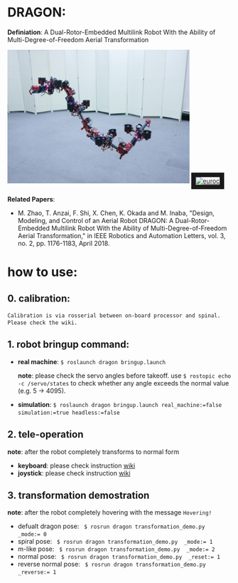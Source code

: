 # DRAGON: 

**Definiation**: A Dual-Rotor-Embedded Multilink Robot With the Ability of Multi-Degree-of-Freedom Aerial Transformation 

<img src="images/dragon_clip.jpg" width="410" height="300"> <a href="https://www.youtube.com/embed/ZDYU22qNI_Q" target="_blank"><img src="http://img.youtube.com/vi/ZDYU22qNI_Q/0.jpg"  alt="euroc" width="400" height="300" border="10" /></a>

**Related Papers**:
-  M. Zhao, T. Anzai, F. Shi, X. Chen, K. Okada and M. Inaba, "Design, Modeling, and Control of an Aerial Robot DRAGON: A Dual-Rotor-Embedded Multilink Robot With the Ability of Multi-Degree-of-Freedom Aerial Transformation," in IEEE Robotics and Automation Letters, vol. 3, no. 2, pp. 1176-1183, April 2018.
# how to use:

## 0. calibration: 
    Calibration is via rosserial between on-board processor and spinal. Please check the wiki.
## 1. robot bringup command:

   - **real machine**: ``` $ roslaunch dragon bringup.launch ```
         
     **note**: please check the servo angles before takeoff. use  `$ rostopic echo -c /servo/states` to check whether any angle exceeds the normal value (e.g. 5 -> 4095).

   - **simulation**: ``` $ roslaunch dragon bringup.launch real_machine:=false simulation:=true headless:=false ```

## 2. tele-operation
   **note**: after the robot completely transforms to normal form

   - **keyboard**: please check instruction [wiki](https://github.com/tongtybj/aerial_robot/wiki/keyboard_operation)
   - **joystick**: please check instruction [wiki](https://github.com/tongtybj/aerial_robot/wiki/joystick_operation)
   
## 3. transformation demostration
   **note**: after the robot completely hovering with the message `Hovering!`
   
   - defualt dragon pose: ``` $ rosrun dragon transformation_demo.py  _mode:= 0```
   - spiral pose: ``` $ rosrun dragon transformation_demo.py  _mode:= 1```
   - m-like pose: ``` $ rosrun dragon transformation_demo.py  _mode:= 2```
   - normal pose: ``` $ rosrun dragon transformation_demo.py  _reset:= 1```
   - reverse normal pose: ``` $ rosrun dragon transformation_demo.py  _reverse:= 1```
